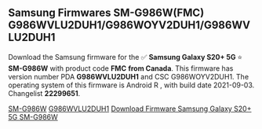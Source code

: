 <h2>Samsung Firmwares SM-G986W(FMC) G986WVLU2DUH1/G986WOYV2DUH1/G986WVLU2DUH1</h2>
Download the Samsung firmware for the ✅ <strong>Samsung Galaxy S20+ 5G </strong> ⭐ <strong>SM-G986W</strong> with product code <strong>FMC</strong> <strong> from Canada</strong>. This firmware has version number PDA <strong>G986WVLU2DUH1</strong> and CSC G986WOYV2DUH1. The operating system of this firmware is Android R , with build date 2021-09-03. Changelist <strong>22299651</strong>.


[SM-G986W](https://samfirm.shop/samsung/model/SM-G986W)
[G986WVLU2DUH1](https://samfirm.shop/samsung/pda/G986WVLU2DUH1)
[Download Firmware Samsung Galaxy S20+ 5G SM-G986W](https://samfirm.shop/samsung/firmware/451824)
